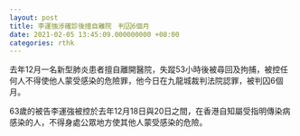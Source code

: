 ```yaml
---
layout: post
title: 李運強涉確診後擅自離院　判囚6個月
date: 2021-02-05 13:45:09.000000000 +08:00
categories: rthk
---
```


去年12月一名新型肺炎患者擅自離開醫院，失蹤53小時後被尋回及拘捕，被控任何人不得使他人蒙受感染的危險罪，他今日在九龍城裁判法院認罪，被判囚6個月。

63歲的被告李運強被控於去年12月18日與20日之間，在香港自知屬受指明傳染病感染的人，不得身處公眾地方使其他人蒙受感染的危險。
